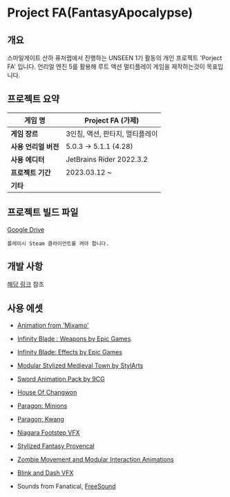 # Project FA(FantasyApocalypse)

## 개요

스마일게이트 산하 퓨처랩에서 진행하는 UNSEEN 1기 활동의 개인 프로젝트 'Porject FA' 입니다. 언리얼 엔진 5를 활용해 루트 액션 멀티플레이 게임을 제작하는것이 목표입니다.

## 프로젝트 요약

| 게임 명          | Project FA (가제)          |
| ------------- | ------------------------ |
| **게임 장르**     | 3인칭, 액션, 판타지, 멀티플레이      |
| **사용 언리얼 버전** | 5.0.3 -> 5.1.1 (4.28)    |
| **사용 에디터**    | JetBrains Rider 2022.3.2 |
| **프로젝트 기간**   | 2023.03.12 ~             |
| **기타**        |                          |

## 프로젝트 빌드 파일

[Google Drive](https://drive.google.com/file/d/1KEZW9a_Nzwo-dYEq8Fyf560_q8pHBjIh/view?usp=sharing)
```
플레이시 Steam 클라이언트를 켜야 합니다.
```

## 개발 사항

[해당 링크](https://past-airbus-17b.notion.site/Project-FA-0f614beb578a473582f430c9c39c9852?pvs=4) 참조

## 사용 에셋

- [Animation from 'Mixamo'](https://www.mixamo.com/#/)

- [Infinity Blade : Weapons by Epic Games](https://www.unrealengine.com/marketplace/en-US/product/infinity-blade-weapons)

- [Infinity Blade: Effects by Epic Games](https://www.unrealengine.com/marketplace/en-US/product/infinity-blade-effectshttps://www.unrealengine.com/marketplace/en-US/product/infinity-blade-effects)

- [Modular Stylized Medieval Town by StylArts](https://www.unrealengine.com/marketplace/en-US/product/modular-stylized-medieval-town)

- [Sword Animation Pack by 9CG](https://www.unrealengine.com/marketplace/en-US/product/sword-animation-pack-01)

- [House Of Changwon](https://www.unrealengine.com/marketplace/en-US/product/house-of-changwon?sessionInvalidated=true)

- [Paragon: Minions](https://www.unrealengine.com/marketplace/en-US/product/paragon-minions)

- [Paragon: Kwang](https://www.unrealengine.com/marketplace/en-US/product/paragon-kwang)

- [Niagara Footstep VFX](https://www.unrealengine.com/marketplace/en-US/product/niagara-footstep-vfx)

- [Stylized Fantasy Provencal](https://www.unrealengine.com/marketplace/en-US/product/stylized-fantasy-provencal)

- [Zombie Movement and Modular Interaction Animations](https://www.unrealengine.com/marketplace/en-US/product/zombie-animations-and-modular-interactions)

- [Blink and Dash VFX](https://www.unrealengine.com/marketplace/en-US/product/blink-and-dash-vfx)

- Sounds from Fanatical, [FreeSound](https://freesound.org/)

